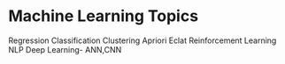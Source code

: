# Machine Learning Topics
Regression
Classification
Clustering
Apriori
Eclat
Reinforcement Learning
NLP
Deep Learning- ANN,CNN
